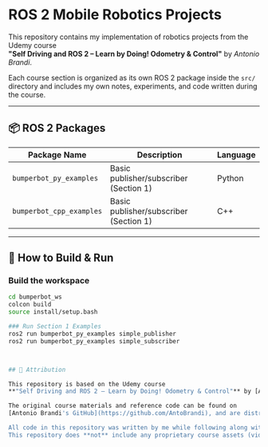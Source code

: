 # ROS 2 Mobile Robotics Projects

This repository contains my implementation of robotics projects from the Udemy course  
**"Self Driving and ROS 2 – Learn by Doing! Odometry & Control"** by *Antonio Brandi*.

Each course section is organized as its own ROS 2 package inside the `src/` directory and includes my own notes, experiments, and code written during the course.

---

## 📦 ROS 2 Packages

| Package Name              | Description                                | Language |
|--------------------------|--------------------------------------------|----------|
| `bumperbot_py_examples`  | Basic publisher/subscriber (Section 1)     | Python   |
| `bumperbot_cpp_examples` | Basic publisher/subscriber (Section 1)     | C++      |
<!-- Future entries: -->
<!-- | `odom_controller_py`       | Odometry & Kinematics                     | Python   | -->
<!-- | `pid_controller_cpp`       | PID Speed & Steering Control              | C++      | -->

---

## 🚀 How to Build & Run

### Build the workspace
```bash
cd bumperbot_ws
colcon build
source install/setup.bash

### Run Section 1 Examples
ros2 run bumperbot_py_examples simple_publisher
ros2 run bumperbot_py_examples simple_subscriber



## 📄 Attribution

This repository is based on the Udemy course  
**"Self Driving and ROS 2 – Learn by Doing! Odometry & Control"** by [Antonio Brandi](https://www.udemy.com/user/antonio-brandi/).

The original course materials and reference code can be found on  
[Antonio Brandi's GitHub](https://github.com/AntoBrandi), and are distributed under the [Apache 2.0 License](https://www.apache.org/licenses/LICENSE-2.0).

All code in this repository was written by me while following along with the course and is adapted for personal learning and portfolio use.  
This repository does **not** include any proprietary course assets (videos, PDFs, quizzes, etc.), and is shared respectfully under the terms of the course and license.

